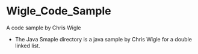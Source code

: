 # Wigle_Code_Sample
A code sample by Chris Wigle

- The Java Smaple directory is  a java sample by Chris Wigle for a double linked list.
